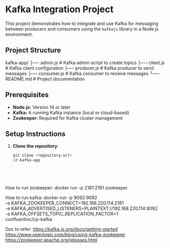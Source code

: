 # **Kafka Integration Project**
This project demonstrates how to integrate and use Kafka for messaging between producers and consumers
using the `kafkajs` library in a Node.js environment.


## **Project Structure**
kafka-app/
├── admin.js       # Kafka admin script to create topics
├── client.js      # Kafka client configuration
├── producer.js    # Kafka producer to send messages
├── consumer.js    # Kafka consumer to receive messages
└── README.md      # Project documentation



## **Prerequisites**
- **Node.js:** Version 14 or later
- **Kafka:** A running Kafka instance (local or cloud-based)
- **Zookeeper:** Required for Kafka cluster management

## **Setup Instructions**
1. **Clone the repository**:
   ```bash
   git clone <repository-url>
   cd kafka-app






How to run zookeeper:
docker run -p 2181:2181 zookeeper

How to run kafka:
docker run -p 9092:9092 \
-e KAFKA_ZOOKEEPER_CONNECT=192.168.220.114:2181 \
-e KAFKA_ADVERTISED_LISTENERS=PLAINTEXT://192.168.220.114:9092 \
-e KAFKA_OFFSETS_TOPIC_REPLICATION_FACTOR=1 \
confluentinc/cp-kafka



Doc to refer:
https://kafka.js.org/docs/getting-started
https://www.openlogic.com/blog/using-kafka-zookeeper
https://zookeeper.apache.org/releases.html